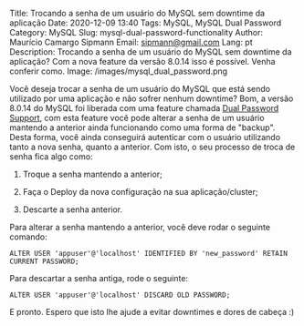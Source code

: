 Title: Trocando a senha de um usuário do MySQL sem downtime da aplicação
Date: 2020-12-09 13:40
Tags: MySQL, MySQL Dual Password
Category: MySQL 
Slug: mysql-dual-password-functionality
Author: Maurício Camargo Sipmann
Email: sipmann@gmail.com
Lang: pt
Description: Trocando a senha de um usuário do MySQL sem downtime da aplicação? Com a nova feature da versão 8.0.14 isso é possível. Venha conferir como.
Image: /images/mysql_dual_password.png

Você deseja trocar a senha de um usuário do MySQL que está sendo utilizado por uma aplicação e não sofrer nenhum downtime? Bom, a versão 8.0.14 do MySQL foi liberada com uma feature chamada [Dual Password Support](https://dev.mysql.com/doc/refman/8.0/en/password-management.html#dual-passwords), com esta feature você pode alterar a senha de um usuário mantendo a anterior ainda funcionando como uma forma de "backup". Desta forma, você ainda conseguirá autenticar com o usuário utilizando tanto a nova senha, quanto a anterior. Com isto, o seu processo de troca de senha fica algo como:

1) Troque a senha mantendo a anterior;

2) Faça o Deploy da nova configuração na sua aplicação/cluster;

3) Descarte a senha anterior.

Para alterar a senha mantendo a anterior, você deve rodar o seguinte comando:

```mysql
ALTER USER 'appuser'@'localhost' IDENTIFIED BY 'new_password' RETAIN CURRENT PASSWORD;
```

Para descartar a senha antiga, rode o seguinte:

```mysql
ALTER USER 'appuser'@'localhost' DISCARD OLD PASSWORD;
```

E pronto. Espero que isto lhe ajude a evitar downtimes e dores de cabeça :)
